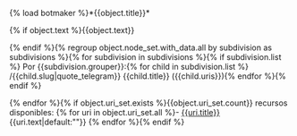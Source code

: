 {% load botmaker %}\*{{object.title}}\*

{% if object.text %}{{object.text}}

{% endif %}{% regroup object.node_set.with_data.all by subdivision as subdivisions %}{% for subdivision in subdivisions %}{% if subdivision.list %} Por {{subdivision.grouper}}:{% for child in subdivision.list %}
/{{child.slug|quote_telegram}} {{child.title}} ({{child.uris}}){% endfor %}{% endif %}

{% endfor %}{% if object.uri_set.exists %}{{object.uri_set.count}} recursos disponibles:
{% for uri in object.uri_set.all %}- [{{uri.title}}]({{uri.url}}) {{uri.text|default:""}}
{% endfor %}{% endif %}
